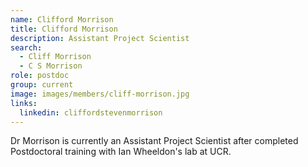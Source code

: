 ```yaml
---
name: Clifford Morrison
title: Clifford Morrison
description: Assistant Project Scientist
search:
  - Cliff Morrison
  - C S Morrison
role: postdoc
group: current
image: images/members/cliff-morrison.jpg
links:
  linkedin: cliffordstevenmorrison
---
```


Dr Morrison is currently an Assistant Project Scientist after completed Postdoctoral training with Ian Wheeldon's lab at UCR.
